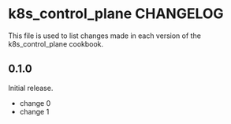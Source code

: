 # k8s_control_plane CHANGELOG

This file is used to list changes made in each version of the k8s_control_plane cookbook.

## 0.1.0

Initial release.

- change 0
- change 1
